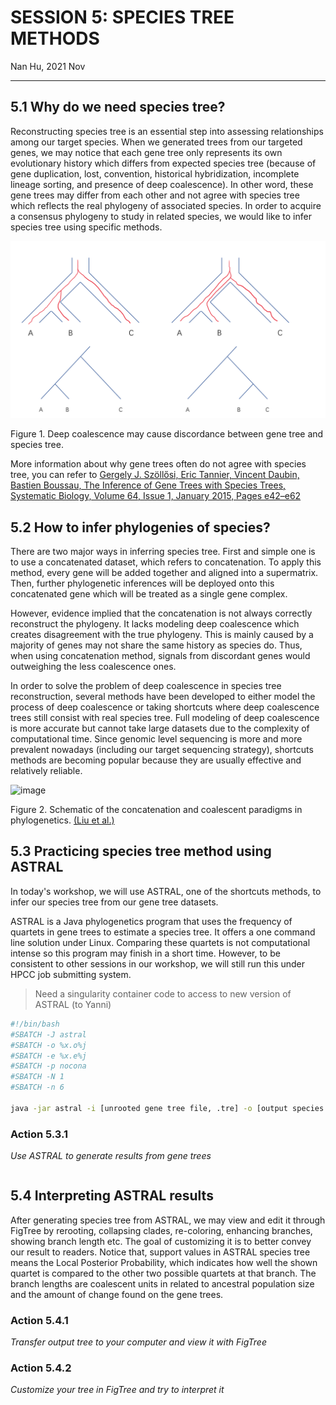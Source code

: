 # SESSION 5: SPECIES TREE METHODS
Nan Hu, 2021 Nov

---

## 5.1 Why do we need species tree?
Reconstructing species tree is an essential step into assessing relationships among our target species. When we generated trees from our targeted genes, we may notice that each gene tree only represents its own evolutionary history which differs from expected species tree (because of gene duplication, lost, convention, historical hybridization, incomplete lineage sorting, and presence of deep coalescence). In other word, these gene trees may differ from each other and not agree with species tree which reflects the real phylogeny of associated species. In order to acquire a consensus phylogeny to study in related species, we would like to infer species tree using specific methods.

![Figure1DeepCoalescence](https://github.com/gudusanjiao/targetseqphylo/blob/main/miscellaneous/pic2.png "Fig 1 Deep Coalescence")

Figure 1. Deep coalescence may cause discordance between gene tree and species tree.

More information about why gene trees often do not agree with species tree, you can refer to [Gergely J. Szöllősi, Eric Tannier, Vincent Daubin, Bastien Boussau, The Inference of Gene Trees with Species Trees, Systematic Biology, Volume 64, Issue 1, January 2015, Pages e42–e62](https://doi.org/10.1093/sysbio/syu048)
## 5.2 How to infer phylogenies of species?
There are two major ways in inferring species tree. First and simple one is to use a concatenated dataset, which refers to concatenation. To apply this method, every gene will be added together and aligned into a supermatrix. Then, further phylogenetic inferences will be deployed onto this concatenated gene which will be treated as a single gene complex. 

However, evidence implied that the concatenation is not always correctly reconstruct the phylogeny. It lacks modeling deep coalescence which creates disagreement with the true phylogeny. This is mainly caused by a majority of genes may not share the same history as species do. Thus, when using concatenation method, signals from discordant genes would outweighing the less coalescence ones.

In order to solve the problem of deep coalescence in species tree reconstruction, several methods have been developed to either model the process of deep coalescence or taking shortcuts where deep coalescence trees still consist with real species tree. Full modeling of deep coalescence is more accurate but cannot take large datasets due to the complexity of computational time. Since genomic level sequencing is more and more prevalent nowadays (including our target sequencing strategy), shortcuts methods are becoming popular because they are usually effective and relatively reliable.

![image](https://user-images.githubusercontent.com/16470742/143940257-bec4517c-f3df-4b03-8e38-fc6239745896.png "Fig 2 Species Tree Methods")

Figure 2. Schematic of the concatenation and coalescent paradigms in phylogenetics. [(Liu et al.)](https://nyaspubs.onlinelibrary.wiley.com/doi/full/10.1111/nyas.12747)

## 5.3 Practicing species tree method using ASTRAL
In today's workshop, we will use ASTRAL, one of the shortcuts methods, to infer our species tree from our gene tree datasets. 

ASTRAL is a Java phylogenetics program that uses the frequency of quartets in gene trees to estimate a species tree. It offers a one command line solution under Linux. Comparing these quartets is not computational intense so this program may finish in a short time. However, to be consistent to other sessions in our workshop, we will still run this under HPCC job submitting system.
> Need a singularity container code to access to new version of ASTRAL (to Yanni)
```bash
#!/bin/bash
#SBATCH -J astral
#SBATCH -o %x.o%j
#SBATCH -e %x.e%j
#SBATCH -p nocona
#SBATCH -N 1
#SBATCH -n 6

java -jar astral -i [unrooted gene tree file, .tre] -o [output species tree file, .tre]
```

### Action 5.3.1
*Use ASTRAL to generate results from gene trees*
```

```

## 5.4 Interpreting ASTRAL results
After generating species tree from ASTRAL, we may view and edit it through FigTree by rerooting, collapsing clades, re-coloring, enhancing branches, showing branch length etc. The goal of customizing it is to better convey our result to readers. Notice that, support values in ASTRAL species tree means the Local Posterior Probability, which indicates how well the shown quartet is compared to the other two possible quartets at that branch. The branch lengths are coalescent units in related to ancestral population size and the amount of change found on the gene trees.

### Action 5.4.1
*Transfer output tree to your computer and view it with FigTree*

### Action 5.4.2
*Customize your tree in FigTree and try to interpret it*


